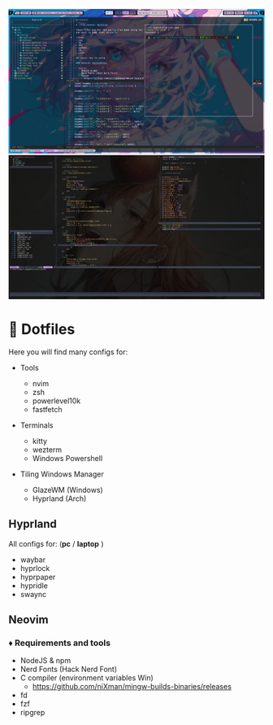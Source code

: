 ![Workspace](./doc/img/2.png)
![Workspace](./doc/img/3.png)

# :city_sunset: Dotfiles

Here you will find many configs for:

- Tools
  - nvim
  - zsh
  - powerlevel10k
  - fastfetch

- Terminals
  - kitty
  - wezterm
  - Windows Powershell

- Tiling Windows Manager
  - GlazeWM (Windows)
  - Hyprland (Arch)

## Hyprland

All configs for: (**pc** / **laptop** )

- waybar
- hyprlock
- hyprpaper
- hypridle
- swaync

## Neovim

### :diamonds: Requirements and tools

- NodeJS & npm
- Nerd Fonts (Hack Nerd Font)
- C compiler (environment variables Win)
  - https://github.com/niXman/mingw-builds-binaries/releases
- fd
- fzf
- ripgrep
